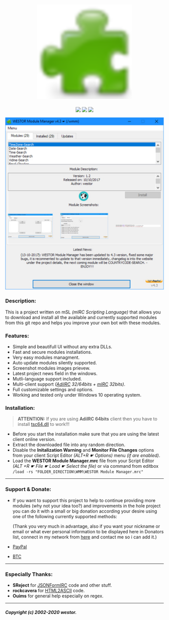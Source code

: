 <h1 align="center">
	<img
		width="300"
		alt="WESTOR Module Manager"
		src="https://github.com/westor7/wmm/blob/master/images/wmm_180x180.png">
</h1>

<p align="center">
	<a href="https://paypal.me/westor"><img
		src="https://img.shields.io/badge/Donate-PayPal-blue.svg"></a>
	<a href="https://raw.githubusercontent.com/westor7/wmm/master/images/btc_address.png"><img
		src="https://img.shields.io/badge/Donate-BTC-orange.svg"></a>
	<a href="https://j.mp/westor_chat"><img
		src="https://img.shields.io/badge/Contact-IRC-brightgreen.svg"></a>
</p>

<p align="center">
	<img src="https://github.com/westor7/wmm/blob/master/images/wmm_2.jpg" width="550">
</p>

### Description:

This is a project written on mSL *(mIRC Scripting Language)* that allows you to download and install all the available and currently supported modules from this git repo and helps you improve your own bot with these modules.

### Features:

- Simple and beautifull UI without any extra DLLs.
- Fast and secure modules installations.
- Very easy modules managment.
- Auto update modules silently supported.
- Screenshot modules images prievew.
- Latest project news field in the windows.
- Mutli-language support included.
- Multi-client support *([AdiIRC](https://adiirc.com) 32/64bits + [mIRC](https://mirc.com) 32bits)*.
- Full customizable settings and options.
- Working and tested only under Windows 10 operating system.

### Installation:

> **ATTENTION:** If you are using **AdiIRC 64bits** client then you have to install [tsc64.dll](https://tablacus.github.io/scriptcontrol_en.html) to work!!!

- Before you start the installation make sure that you are using the latest client online version.
- Extract the downloaded file into any random direction.
- Disable the **Initalization Warning** and **Monitor File Changes** options from your client Script Editor *(ALT+R ☛ Options)* menu *(if are enabled)*.
- Load the **WESTOR Module Manager.mrc** file from your Script Editor *(ALT +R ☛ File ☛ Load ☛ Select the file)* or via command from editbox ``/load -rs "FOLDER_DIRECTION\WMM\WESTOR Module Manager.mrc"``

------------

### Support & Donate:

- If you want to support this project to help to continue providing more modules (why not your idea too?)
  and improvements in the hole project you can do it with a small or big donation according your desire
  using one of the following currently supported methods:
  
  (Thank you very much in advantage, also if you want your nickname or email or what ever personal information to be displayed here in Donators list, connect in my network from [here](https://j.mp/westor_chat) and contact me so i can add it.)

- [PayPal](https://paypal.me/westor)
- [BTC](https://raw.githubusercontent.com/westor7/wmm/master/images/btc_address.png)

------------

### Especially Thanks:

- **SReject** for [JSONFormIRC](https://github.com/SReject/JSON-For-Mirc) code and other stuff.
- **rockcavera** for [HTML2ASCII](http://hawkee.com/snippet/17963/) code.
- **Ouims** for general help especially on regex.

------------

##### Copyright (c) 2002-2020 westor.